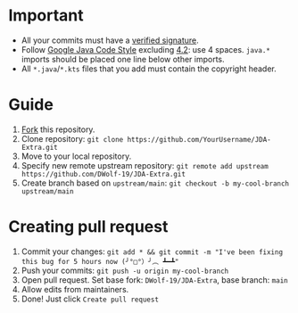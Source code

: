 # Important
* All your commits must have a [verified signature](https://docs.github.com/en/authentication/managing-commit-signature-verification/about-commit-signature-verification).
* Follow [Google Java Code Style](https://google.github.io/styleguide/javaguide.html) excluding [4.2](https://google.github.io/styleguide/javaguide.html#s4.2-block-indentation): use 4 spaces. `java.*` imports should be placed one line below other imports.
* All `*.java`/`*.kts` files that you add must contain the copyright header.

# Guide
1. [Fork](https://github.com/DWolf-19/JDA-Extra/fork) this repository.
2. Clone repository: `git clone https://github.com/YourUsername/JDA-Extra.git`
3. Move to your local repository.
4. Specify new remote upstream repository: `git remote add upstream https://github.com/DWolf-19/JDA-Extra.git`
5. Create branch based on `upstream/main`: `git checkout -b my-cool-branch upstream/main`

# Creating pull request
1. Commit your changes: `git add * && git commit -m "I've been fixing this bug for 5 hours now (╯°□°）╯︵ ┻━┻"`
2. Push your commits: `git push -u origin my-cool-branch`
3. Open pull request. Set base fork: `DWolf-19/JDA-Extra`, base branch: `main`
4. Allow edits from maintainers.
5. Done! Just click `Create pull request`
